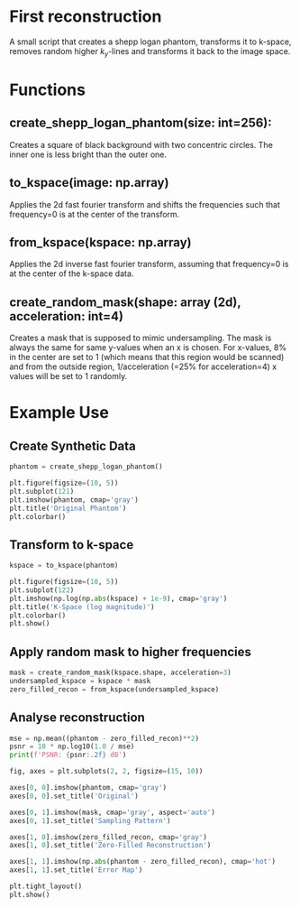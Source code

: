 # First reconstruction
A small script that creates a shepp logan phantom, transforms it to k-space, removes random higher $k_y$-lines and transforms it back to the image space.

# Functions

## create_shepp_logan_phantom(size: int=256):
Creates a square of black background with two concentric circles. The inner one is less bright than the outer one.

## to_kspace(image: np.array)
Applies the 2d fast fourier transform and shifts the frequencies such that frequency=0 is at the center of the transform.

## from_kspace(kspace: np.array)
Applies the 2d inverse fast fourier transform, assuming that frequency=0 is at the center of the k-space data.

## create_random_mask(shape: array (2d), acceleration: int=4)
Creates a mask that is supposed to mimic undersampling. The mask is always the same for same y-values when an x is chosen. For x-values, 8% in the center are set to 1 (which means that this region would be scanned) and from the outside region, 1/acceleration (=25% for acceleration=4) x values will be set to 1 randomly.

# Example Use

## Create Synthetic Data
```python
phantom = create_shepp_logan_phantom()

plt.figure(figsize=(10, 5))
plt.subplot(121)
plt.imshow(phantom, cmap='gray')
plt.title('Original Phantom')
plt.colorbar()
```

## Transform to k-space
```python
kspace = to_kspace(phantom)

plt.figure(figsize=(10, 5))
plt.subplot(122)
plt.imshow(np.log(np.abs(kspace) + 1e-9), cmap='gray')
plt.title('K-Space (log magnitude)')
plt.colorbar()
plt.show()
```

## Apply random mask to higher frequencies
```python
mask = create_random_mask(kspace.shape, acceleration=3)
undersampled_kspace = kspace * mask
zero_filled_recon = from_kspace(undersampled_kspace)
```

## Analyse reconstruction
```python
mse = np.mean((phantom - zero_filled_recon)**2)
psnr = 10 * np.log10(1.0 / mse)
print(f'PSNR: {psnr:.2f} dB')

fig, axes = plt.subplots(2, 2, figsize=(15, 10))

axes[0, 0].imshow(phantom, cmap='gray')
axes[0, 0].set_title('Original')

axes[0, 1].imshow(mask, cmap='gray', aspect='auto')
axes[0, 1].set_title('Sampling Pattern')

axes[1, 0].imshow(zero_filled_recon, cmap='gray')
axes[1, 0].set_title('Zero-Filled Reconstruction')

axes[1, 1].imshow(np.abs(phantom - zero_filled_recon), cmap='hot')
axes[1, 1].set_title('Error Map')

plt.tight_layout()
plt.show()
```